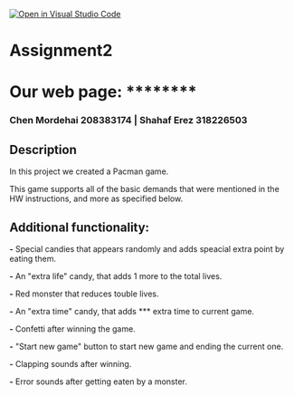 [![Open in Visual Studio Code](https://classroom.github.com/assets/open-in-vscode-c66648af7eb3fe8bc4f294546bfd86ef473780cde1dea487d3c4ff354943c9ae.svg)](https://classroom.github.com/online_ide?assignment_repo_id=7743949&assignment_repo_type=AssignmentRepo)
# Assignment2
 
  # Our web page: ********
  
  ### Chen Mordehai 208383174  | Shahaf Erez 318226503
  
  ## Description

In this project we created a Pacman game.

This game supports all of the basic demands that were mentioned in the HW instructions, and more as specified below.

## Additional functionality:

**-** Special candies that appears randomly and adds speacial extra point by eating them.

**-** An "extra life" candy, that adds 1 more to the total lives.

**-** Red monster that reduces touble lives.

**-** An "extra time" candy, that adds *** extra time to current game. 

**-** Confetti after winning the game.

**-** "Start new game" button to start new game and ending the current one.

**-** Clapping sounds after winning.

**-** Error sounds after getting eaten by a monster.



